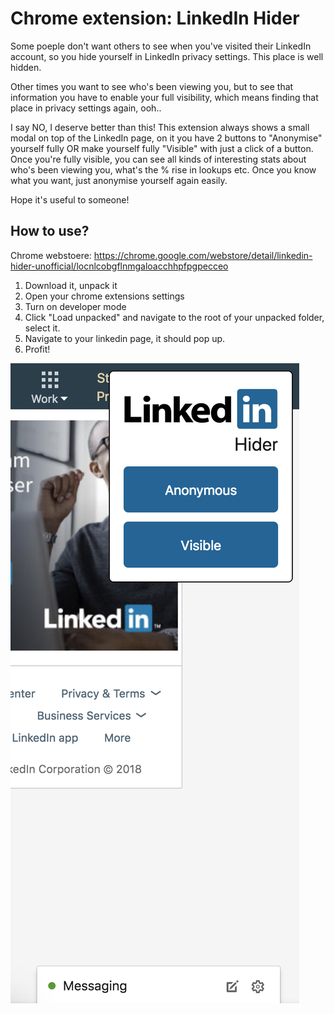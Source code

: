 # Chrome extension: LinkedIn Hider

Some poeple don't want others to see when you've visited their LinkedIn account, so you hide yourself in LinkedIn privacy settings. This place is well hidden.

Other times you want to see who's been viewing you, but to see that information you have to enable your full visibility, which means finding that place in privacy settings again, ooh.. 

I say NO, I deserve better than this! This extension always shows a small modal on top of the LinkedIn page, on it you have 2 buttons to "Anonymise" yourself fully OR make yourself fully "Visible" with just a click of a button. 
Once you're fully visible, you can see all kinds of interesting stats about who's been viewing you, what's the % rise in lookups etc. Once you know what you want, just anonymise yourself again easily.

Hope it's useful to someone!

## How to use?
Chrome webstoere: https://chrome.google.com/webstore/detail/linkedin-hider-unofficial/locnlcobgflnmgaloacchhpfpgpecceo

1) Download it, unpack it
2) Open your chrome extensions settings
3) Turn on developer mode
4) Click "Load unpacked" and navigate to the root of your unpacked folder, select it.
5) Navigate to your linkedin page, it should pop up.
6) Profit!

![LinkedIn Hider](screenshot.png "LinkedIn Hider")
